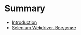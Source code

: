 ﻿# Summary

* [Introduction](README.md)
* [Selenium Webdriver. Введение](webdriver_intro/README.md)
